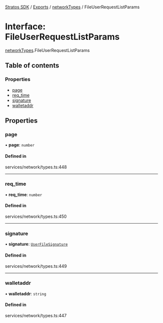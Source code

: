 [Stratos SDK](../README.md) / [Exports](../modules.md) / [networkTypes](../modules/networkTypes.md) / FileUserRequestListParams

# Interface: FileUserRequestListParams

[networkTypes](../modules/networkTypes.md).FileUserRequestListParams

## Table of contents

### Properties

- [page](networkTypes.FileUserRequestListParams.md#page)
- [req\_time](networkTypes.FileUserRequestListParams.md#req_time)
- [signature](networkTypes.FileUserRequestListParams.md#signature)
- [walletaddr](networkTypes.FileUserRequestListParams.md#walletaddr)

## Properties

### page

• **page**: `number`

#### Defined in

services/network/types.ts:448

___

### req\_time

• **req\_time**: `number`

#### Defined in

services/network/types.ts:450

___

### signature

• **signature**: [`UserFileSignature`](networkTypes.UserFileSignature.md)

#### Defined in

services/network/types.ts:449

___

### walletaddr

• **walletaddr**: `string`

#### Defined in

services/network/types.ts:447
